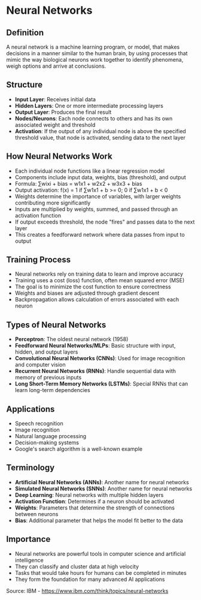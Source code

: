 # Neural Networks

## Definition
A neural network is a machine learning program, or model, that makes decisions in a manner similar to the human brain, by using processes that mimic the way biological neurons work together to identify phenomena, weigh options and arrive at conclusions.

## Structure
- **Input Layer**: Receives initial data
- **Hidden Layers**: One or more intermediate processing layers
- **Output Layer**: Produces the final result
- **Nodes/Neurons**: Each node connects to others and has its own associated weight and threshold
- **Activation**: If the output of any individual node is above the specified threshold value, that node is activated, sending data to the next layer

## How Neural Networks Work
- Each individual node functions like a linear regression model
- Components include input data, weights, bias (threshold), and output
- Formula: ∑wixi + bias = w1x1 + w2x2 + w3x3 + bias
- Output activation: f(x) = 1 if ∑w1x1 + b >= 0; 0 if ∑w1x1 + b < 0
- Weights determine the importance of variables, with larger weights contributing more significantly
- Inputs are multiplied by weights, summed, and passed through an activation function
- If output exceeds threshold, the node "fires" and passes data to the next layer
- This creates a feedforward network where data passes from input to output

## Training Process
- Neural networks rely on training data to learn and improve accuracy
- Training uses a cost (loss) function, often mean squared error (MSE)
- The goal is to minimize the cost function to ensure correctness
- Weights and biases are adjusted through gradient descent
- Backpropagation allows calculation of errors associated with each neuron

## Types of Neural Networks
- **Perceptron**: The oldest neural network (1958)
- **Feedforward Neural Networks/MLPs**: Basic structure with input, hidden, and output layers
- **Convolutional Neural Networks (CNNs)**: Used for image recognition and computer vision
- **Recurrent Neural Networks (RNNs)**: Handle sequential data with memory of previous inputs
- **Long Short-Term Memory Networks (LSTMs)**: Special RNNs that can learn long-term dependencies

## Applications
- Speech recognition
- Image recognition
- Natural language processing
- Decision-making systems
- Google's search algorithm is a well-known example

## Terminology
- **Artificial Neural Networks (ANNs)**: Another name for neural networks
- **Simulated Neural Networks (SNNs)**: Another name for neural networks
- **Deep Learning**: Neural networks with multiple hidden layers
- **Activation Function**: Determines if a neuron should be activated
- **Weights**: Parameters that determine the strength of connections between neurons
- **Bias**: Additional parameter that helps the model fit better to the data

## Importance
- Neural networks are powerful tools in computer science and artificial intelligence
- They can classify and cluster data at high velocity
- Tasks that would take hours for humans can be completed in minutes
- They form the foundation for many advanced AI applications

Source: IBM - https://www.ibm.com/think/topics/neural-networks
